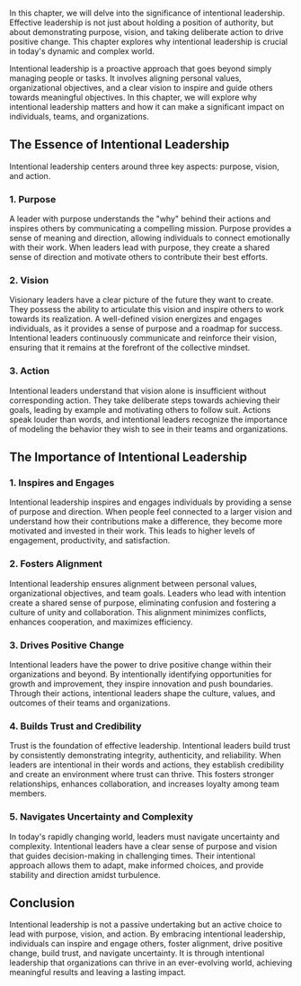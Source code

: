 
In this chapter, we will delve into the significance of intentional leadership. Effective leadership is not just about holding a position of authority, but about demonstrating purpose, vision, and taking deliberate action to drive positive change. This chapter explores why intentional leadership is crucial in today's dynamic and complex world.

Intentional leadership is a proactive approach that goes beyond simply managing people or tasks. It involves aligning personal values, organizational objectives, and a clear vision to inspire and guide others towards meaningful objectives. In this chapter, we will explore why intentional leadership matters and how it can make a significant impact on individuals, teams, and organizations.

The Essence of Intentional Leadership
-------------------------------------

Intentional leadership centers around three key aspects: purpose, vision, and action.

### 1. **Purpose**

A leader with purpose understands the "why" behind their actions and inspires others by communicating a compelling mission. Purpose provides a sense of meaning and direction, allowing individuals to connect emotionally with their work. When leaders lead with purpose, they create a shared sense of direction and motivate others to contribute their best efforts.

### 2. **Vision**

Visionary leaders have a clear picture of the future they want to create. They possess the ability to articulate this vision and inspire others to work towards its realization. A well-defined vision energizes and engages individuals, as it provides a sense of purpose and a roadmap for success. Intentional leaders continuously communicate and reinforce their vision, ensuring that it remains at the forefront of the collective mindset.

### 3. **Action**

Intentional leaders understand that vision alone is insufficient without corresponding action. They take deliberate steps towards achieving their goals, leading by example and motivating others to follow suit. Actions speak louder than words, and intentional leaders recognize the importance of modeling the behavior they wish to see in their teams and organizations.

The Importance of Intentional Leadership
----------------------------------------

### 1. **Inspires and Engages**

Intentional leadership inspires and engages individuals by providing a sense of purpose and direction. When people feel connected to a larger vision and understand how their contributions make a difference, they become more motivated and invested in their work. This leads to higher levels of engagement, productivity, and satisfaction.

### 2. **Fosters Alignment**

Intentional leadership ensures alignment between personal values, organizational objectives, and team goals. Leaders who lead with intention create a shared sense of purpose, eliminating confusion and fostering a culture of unity and collaboration. This alignment minimizes conflicts, enhances cooperation, and maximizes efficiency.

### 3. **Drives Positive Change**

Intentional leaders have the power to drive positive change within their organizations and beyond. By intentionally identifying opportunities for growth and improvement, they inspire innovation and push boundaries. Through their actions, intentional leaders shape the culture, values, and outcomes of their teams and organizations.

### 4. **Builds Trust and Credibility**

Trust is the foundation of effective leadership. Intentional leaders build trust by consistently demonstrating integrity, authenticity, and reliability. When leaders are intentional in their words and actions, they establish credibility and create an environment where trust can thrive. This fosters stronger relationships, enhances collaboration, and increases loyalty among team members.

### 5. **Navigates Uncertainty and Complexity**

In today's rapidly changing world, leaders must navigate uncertainty and complexity. Intentional leaders have a clear sense of purpose and vision that guides decision-making in challenging times. Their intentional approach allows them to adapt, make informed choices, and provide stability and direction amidst turbulence.

Conclusion
----------

Intentional leadership is not a passive undertaking but an active choice to lead with purpose, vision, and action. By embracing intentional leadership, individuals can inspire and engage others, foster alignment, drive positive change, build trust, and navigate uncertainty. It is through intentional leadership that organizations can thrive in an ever-evolving world, achieving meaningful results and leaving a lasting impact.
